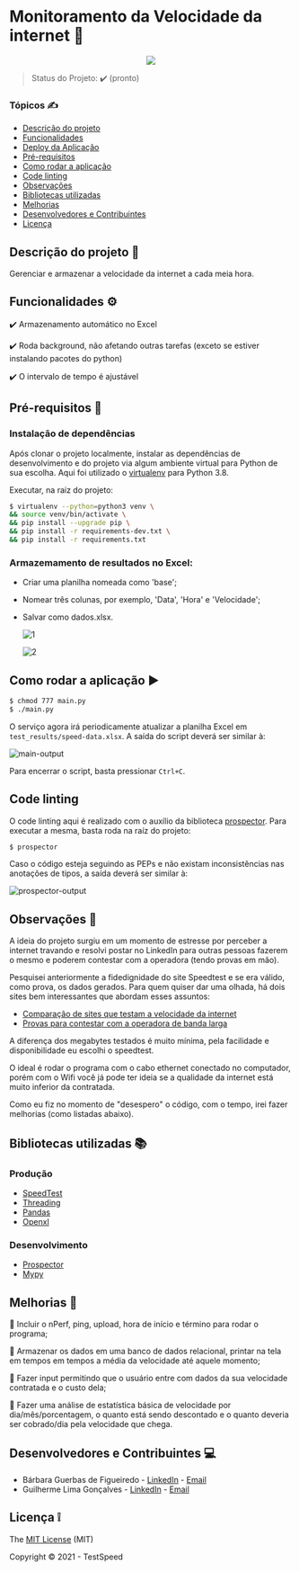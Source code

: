   #                                          Monitoramento da Velocidade da internet :signal_strength:

<p align="center">
  <img src="https://img.shields.io/static/v1?label=python&message=3.8&color=blue&style=for-the-badge&logo=python"/>
</p>



> Status do Projeto: :heavy_check_mark: (pronto)

### Tópicos :writing_hand:

- [Descrição do projeto](#descrição-do-projeto-file_folder)
- [Funcionalidades](#funcionalidades-gear)
- [Deploy da Aplicação](#deploy-da-aplicação-dash)
- [Pré-requisitos](#pré-requisitos-pushpin)
- [Como rodar a aplicação](#como-rodar-a-aplicação-arrow_forward)
- [Code linting](#code-linting)
- [Observações](#observações-eyes)
- [Bibliotecas utilizadas](#bibliotecas-utilizadas-books) 
- [Melhorias](#melhorias-rocket)
- [Desenvolvedores e Contribuintes](#desenvolvedores-e-contribuintes-computer)
- [Licença](#licença-grey_exclamation)



## Descrição do projeto :file_folder:

<p align="justify">
  Gerenciar e armazenar a velocidade da internet a cada meia hora.
</p>




## Funcionalidades :gear:

:heavy_check_mark: Armazenamento automático no Excel

:heavy_check_mark: Roda background, não afetando outras tarefas (exceto se estiver instalando pacotes do python)

:heavy_check_mark: O intervalo de tempo é ajustável


## Pré-requisitos :pushpin:

### Instalação de dependências

Após clonar o projeto localmente, instalar as dependências de desenvolvimento e do projeto via algum ambiente
virtual para Python de sua escolha. Aqui foi utilizado o [virtualenv](https://virtualenv.pypa.io/en/latest/) para Python 3.8.

Executar, na raiz do projeto:

```bash
$ virtualenv --python=python3 venv \
&& source venv/bin/activate \
&& pip install --upgrade pip \
&& pip install -r requirements-dev.txt \
&& pip install -r requirements.txt
```


### Armazemamento de resultados no Excel:

- Criar uma planilha nomeada como 'base';

- Nomear três colunas, por exemplo, 'Data', 'Hora'  e 'Velocidade';

- Salvar como dados.xlsx.

  ![1](https://user-images.githubusercontent.com/29557513/113329422-ea448780-92f3-11eb-8111-fda38fa7a05c.png)

  

  ![2](https://user-images.githubusercontent.com/29557513/113329582-20820700-92f4-11eb-80fe-7f555f6278f3.png)

  

## Como rodar a aplicação :arrow_forward:

```bash
$ chmod 777 main.py
$ ./main.py
```

O serviço agora irá periodicamente atualizar a planilha Excel em `test_results/speed-data.xlsx`. A saída do script deverá
ser similar à:

![main-output](https://user-images.githubusercontent.com/35070513/113494643-858a5800-94c0-11eb-8be6-5a21b1de8776.png)

Para encerrar o script, basta pressionar `Ctrl+C`.

## Code linting

O code linting aqui é realizado com o auxílio da biblioteca [prospector](). Para executar a mesma, basta roda na raíz do projeto:

```bash
$ prospector
```

Caso o código esteja seguindo as PEPs e não existam inconsistências nas anotações de tipos, a saída deverá ser similar à:

![prospector-output](https://user-images.githubusercontent.com/35070513/113494802-4ceb7e00-94c2-11eb-86c2-bc71c322d30e.png)

## Observações :eyes:

A ideia do projeto surgiu em um momento de estresse por perceber a internet travando e resolvi postar no LinkedIn para outras pessoas fazerem o mesmo e poderem contestar com a operadora (tendo provas em mão).

Pesquisei anteriormente a fidedignidade do site Speedtest e se era válido, como prova, os dados gerados. Para quem quiser dar uma olhada, há dois sites bem interessantes que abordam esses assuntos:

- [Comparação de sites que testam a velocidade da internet](https://melhorescolha.com/blog/teste-de-velocidade-resultados-diferentes/)
- [Provas para contestar com a operadora de banda larga](https://blog.intnet.com.br/entenda-como-fazer-o-teste-de-velocidade-da-sua-internet/)

A diferença dos megabytes testados é muito mínima, pela facilidade e disponibilidade eu escolhi o speedtest.

O ideal é rodar o programa com o cabo ethernet conectado no computador, porém com o Wifi você já pode ter ideia se a qualidade da internet está muito inferior da contratada.

Como eu fiz no momento de "desespero" o código, com o tempo, irei fazer melhorias (como listadas abaixo).



## Bibliotecas utilizadas :books:

### Produção
- [SpeedTest](https://pypi.org/project/speedtest-cli/)
- [Threading](https://pypi.org/project/threaded/)
- [Pandas](https://pypi.org/project/pandas/)
- [Openxl](https://pypi.org/project/openpyxl/)
### Desenvolvimento
- [Prospector](https://pypi.org/project/prospector/)
- [Mypy](http://mypy-lang.org/)


## Melhorias :rocket:

:memo: Incluir o nPerf, ping, upload, hora de início e término para rodar o programa;

:memo: Armazenar os dados em uma banco de dados relacional, printar na tela em tempos em tempos a média da velocidade até aquele momento;

:memo: Fazer input permitindo que o usuário entre com dados da sua velocidade contratada e o custo dela;

:memo: Fazer uma análise de estatística básica de velocidade por dia/mês/porcentagem, o quanto está sendo descontado e o quanto deveria ser cobrado/dia pela velocidade que chega.



## Desenvolvedores e Contribuintes :computer:

- Bárbara Guerbas de Figueiredo - [LinkedIn]( https://www.linkedin.com/in/barbaragfigueiredostatistics/) - [Email](baguerbassita@gmail.com)
- Guilherme Lima Gonçalves - [LinkedIn]( https://www.linkedin.com/in/guligon90/) - [Email](guligon90@gmail.com)



## Licença :grey_exclamation:

The [MIT License]() (MIT)

Copyright :copyright: 2021 - TestSpeed
